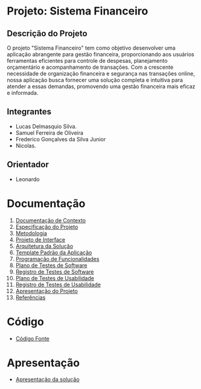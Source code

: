 # Projeto: Sistema Financeiro

## Descrição do Projeto
O projeto "Sistema Financeiro" tem como objetivo desenvolver uma aplicação abrangente para gestão financeira, proporcionando aos usuários ferramentas eficientes para controle de despesas, planejamento orçamentário e acompanhamento de transações. Com a crescente necessidade de organização financeira e segurança nas transações online, nossa aplicação busca fornecer uma solução completa e intuitiva para atender a essas demandas, promovendo uma gestão financeira mais eficaz e informada.

## Integrantes
- Lucas Delmasquio Silva.
- Samuel Ferreira de Oliveira 
- Frederico Gonçalves da Silva Junior
- Nicolas.

## Orientador
- Leonardo

# Documentação

1. [Documentação de Contexto](docs/01-Documentação%20de%20Contexto.md)
2. [Especificação do Projeto](docs/02-Especificação%20do%20Projeto.md)
3. [Metodologia](docs/03-Metodologia.md)
4. [Projeto de Interface](docs/04-Projeto%20de%20Interface.md)
5. [Arquitetura da Solução](docs/05-Arquitetura%20da%20Solução.md)
6. [Template Padrão da Aplicação](docs/06-Template%20Padrão%20da%20Aplicação.md)
7. [Programação de Funcionalidades](docs/07-Programação%20de%20Funcionalidades.md)
8. [Plano de Testes de Software](docs/08-Plano%20de%20Testes%20de%20Software.md)
9. [Registro de Testes de Software](docs/09-Registro%20de%20Testes%20de%20Software.md)
10. [Plano de Testes de Usabilidade](docs/10-Plano%20de%20Testes%20de%20Usabilidade.md)
11. [Registro de Testes de Usabilidade](docs/11-Registro%20de%20Testes%20de%20Usabilidade.md)
12. [Apresentação do Projeto](docs/12-Apresentação%20do%20Projeto.md)
13. [Referências](docs/13-Referências.md)

# Código

- [Código Fonte](src/README.md)

# Apresentação

- [Apresentação da solução](presentation/README.md)
